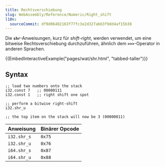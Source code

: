 ```yaml
---
title: Rechtsverschiebung
slug: WebAssembly/Reference/Numeric/Right_shift
l10n:
  sourceCommit: df9d06402163f77fc3e2d327ab63f9dd4af15b38
---
```


Die **`shr`**-Anweisungen, kurz für _shift-right_, werden verwendet, um eine bitweise Rechtsverschiebung durchzuführen, ähnlich dem **`>>>`**-Operator in anderen Sprachen.

{{EmbedInteractiveExample("pages/wat/shr.html", "tabbed-taller")}}

## Syntax

```wasm
;; load two numbers onto the stack
i32.const 7   ;; 00000111
i32.const 1   ;; right shift one spot

;; perform a bitwise right-shift
i32.shr_u

;; the top item on the stack will now be 3 (00000011)
```

| Anweisung   | Binärer Opcode |
| ----------- | -------------- |
| `i32.shr_s` | `0x75`         |
| `i32.shr_u` | `0x76`         |
| `i64.shr_s` | `0x87`         |
| `i64.shr_u` | `0x88`         |
